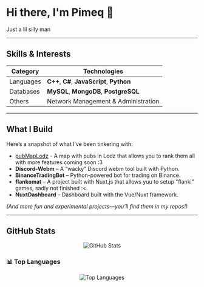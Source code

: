 # Hi there, I'm Pimeq 👋

Just a lil silly man

---

##  Skills & Interests

| Category    | Technologies                        |
|-------------|-------------------------------------|
| Languages   | **C++**, **C#**, **JavaScript**, **Python** |
| Databases   | **MySQL**, **MongoDB**, **PostgreSQL**      |
| Others      | Network Management & Administration |

---

##  What I Build

Here’s a snapshot of what I’ve been tinkering with:
- <a href='https://pubmaplodz.pages.dev/'>pubMapLodz</a> - A map with pubs in Lodz that allows you to rank them all with more features coming soon :3
- **Discord-Webm** – A “wacky” Discord webm tool built with Python.  
- **BinanceTradingBot** – Python-powered bot for trading on Binance.  
- **flankomat** – A project built with Nuxt.js that allows yuu to setup "flanki" games, sadly not finished :<.  
- **NuxtDashboard** – Dashboard built with the Vue/Nuxt framework.

*(And more fun and experimental projects—you’ll find them in my repos!)*

---

##  GitHub Stats
<p align="center">
  <img src="https://github-readme-stats.vercel.app/api?username=Pimeq&show_icons=true&theme=dark" alt="GitHub Stats">
</p>

<h3>📊 Top Languages</h3>

<p align="center">
  <img src="https://github-readme-stats.vercel.app/api/top-langs/?username=Pimeq&layout=compact&theme=dark" alt="Top Languages">
</p>


